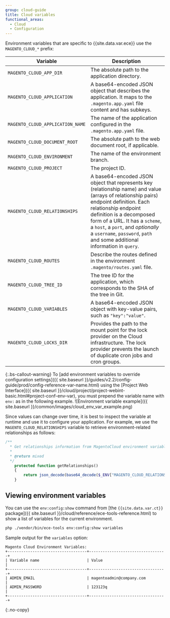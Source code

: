 ```yaml
---
group: cloud-guide
title: Cloud variables
functional_areas:
  - Cloud
  - Configuration
---
```


Environment variables that are specific to {{site.data.var.ece}} use the `MAGENTO_CLOUD_*` prefix:

Variable | Description
-------- | ---------------
`MAGENTO_CLOUD_APP_DIR` | The absolute path to the application directory.
`MAGENTO_CLOUD_APPLICATION` | A base64-encoded JSON object that describes the application. It maps to the `.magento.app.yaml` file content and has subkeys.
`MAGENTO_CLOUD_APPLICATION_NAME` | The name of the application configured in the `.magento.app.yaml` file.
`MAGENTO_CLOUD_DOCUMENT_ROOT` | The absolute path to the web document root, if applicable.
`MAGENTO_CLOUD_ENVIRONMENT` | The name of the environment branch.
`MAGENTO_CLOUD_PROJECT` | The project ID.
`MAGENTO_CLOUD_RELATIONSHIPS` | A base64-encoded JSON object that represents key (relationship name) and value (arrays of relationship pairs) endpoint definition. Each relationship endpoint definition is a decomposed form of a URL. It has a `scheme`, a `host`, a `port`, and _optionally_ a `username`, `password`, `path` and some additional information in `query`.
`MAGENTO_CLOUD_ROUTES` | Describe the routes defined in the environment `.magento/routes.yaml` file.
`MAGENTO_CLOUD_TREE_ID` | The tree ID for the application, which corresponds to the SHA of the tree in Git.
`MAGENTO_CLOUD_VARIABLES` | A base64-encoded JSON object with key-value pairs, such as `"key":"value"`.
`MAGENTO_CLOUD_LOCKS_DIR` | Provides the path to the mount point for the lock provider on the Cloud infrastructure. The lock provider prevents the launch of duplicate cron jobs and cron groups.

{:.bs-callout-warning}
To [add environment variables to override configuration settings]({{ site.baseurl }}/guides/v2.2/config-guide/prod/config-reference-var-name.html) using the [Project Web Interface]({{ site.baseurl }}/cloud/project/project-webint-basic.html#project-conf-env-var), you must prepend the variable name with `env:` as in the following example.
![Environment variable example]({{ site.baseurl }}/common/images/cloud_env_var_example.png)

Since values can change over time, it is best to inspect the variable at runtime and use it to configure your application. For example, we use the `MAGENTO_CLOUD_RELATIONSHIPS` variable to retrieve environment-related relationships as follows:

```php
/**
  * Get relationships information from MagentoCloud environment variable.
  *
  * @return mixed
  */
    protected function getRelationships()
    {
        return json_decode(base64_decode($_ENV["MAGENTO_CLOUD_RELATIONSHIPS"]), true);
    }
```

## Viewing environment variables

You can use the `env:config:show` command from [the `{{site.data.var.ct}}` package]({{ site.baseurl }}/cloud/reference/ece-tools-reference.html) to show a list of variables for the current environment.

```bash
php ./vendor/bin/ece-tools env:config:show variables
```

Sample output for the `variables` option:

```terminal
Magento Cloud Environment Variables:
+-----------------------------------+----------------------------------+
| Variable name                     | Value                            |
+-----------------------------------+----------------------------------+
| ADMIN_EMAIL                       | magentoadmin@company.com         |
| ADMIN_PASSWORD                    | 123123q                          |
+-----------------------------------+----------------------------------+
```
{:.no-copy}